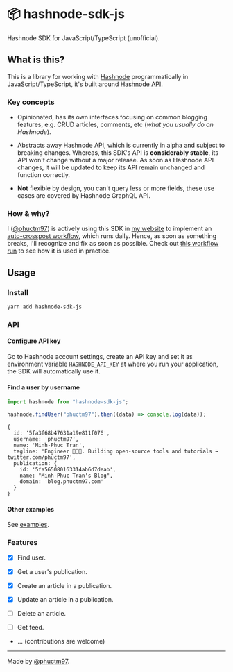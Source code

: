 # 📦 hashnode-sdk-js

Hashnode SDK for JavaScript/TypeScript (unofficial).

## What is this?

This is a library for working with [Hashnode] programmatically in
JavaScript/TypeScript, it's built around [Hashnode API].

### Key concepts

- Opinionated, has its own interfaces focusing on common blogging features, e.g.
  CRUD articles, comments, etc (_what you usually do on Hashnode_).

- Abstracts away Hashnode API, which is currently in alpha and subject to
  breaking changes. Whereas, this SDK's API is **considerably stable**, its API
  won't change without a major release. As soon as Hashnode API changes, it will
  be updated to keep its API remain unchanged and function correctly.

- **Not** flexible by design, you can't query less or more fields, these use
  cases are covered by Hashnode GraphQL API.

### How & why?

I ([@phuctm97]) is actively using this SDK in [my website] to implement an
[auto-crosspost workflow], which runs daily. Hence, as soon as something breaks,
I'll recognize and fix as soon as possible. Check out [this workflow run] to see
how it is used in practice.

## Usage

### Install

```bash
yarn add hashnode-sdk-js
```

### API

#### Configure API key

Go to Hashnode account settings, create an API key and set it as environment
variable `HASHNODE_API_KEY` at where you run your application, the SDK will
automatically use it.

#### Find a user by username

```js
import hashnode from "hashnode-sdk-js";

hashnode.findUser("phuctm97").then((data) => console.log(data));
```

```
{
  id: '5fa3f68b47631a19e811f076',
  username: 'phuctm97',
  name: 'Minh-Phuc Tran',
  tagline: 'Engineer 👨🏻‍💻. Building open-source tools and tutorials ➡️ twitter.com/phuctm97',
  publication: {
    id: '5fa565080163314ab6d7deab',
    name: "Minh-Phuc Tran's Blog",
    domain: 'blog.phuctm97.com'
  }
}
```

#### Other examples

See [examples](/examples).

### Features

- [x] Find user.

- [x] Get a user's publication.

- [x] Create an article in a publication.

- [x] Update an article in a publication.

- [ ] Delete an article.

- [ ] Get feed.

- ... (contributions are welcome)

---

Made by [@phuctm97].

<!-- Links -->

[@phuctm97]: https://twitter.com/phuctm97
[my website]: https://github.com/phuctm97/phuctm97.com
[auto-crosspost workflow]:
  https://github.com/phuctm97/phuctm97.com/actions/runs/445469015
[this workflow run]:
  https://github.com/phuctm97/phuctm97.com/runs/1611074422?check_suite_focus=true#step:7:9
[hashnode api]: https://api.hashnode.com
[hashnode]: https://hashnode.com
